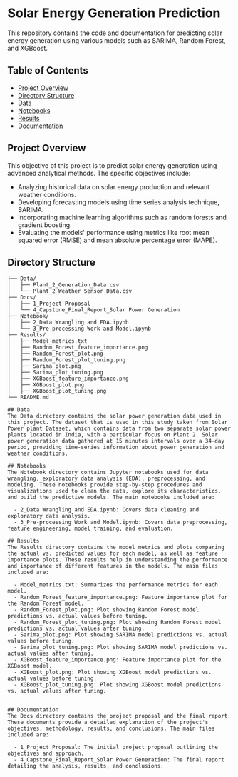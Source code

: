 # Solar Energy Generation Prediction

This repository contains the code and documentation for predicting solar energy generation using various models such as SARIMA, Random Forest, and XGBoost.

## Table of Contents
- [Project Overview](#project-overview)
- [Directory Structure](#directory-structure)
- [Data](#data)
- [Notebooks](#notebooks)
- [Results](#results)
- [Documentation](#documentation)

## Project Overview
This objective of this project is to predict solar energy generation using advanced analytical methods. The specific objectives include:
-  Analyzing historical data on solar energy production and relevant weather conditions.
-  Developing forecasting models using time series analysis technique, SARIMA.
-  Incorporating machine learning algorithms such as random forests and gradient boosting.
-  Evaluating the models' performance using metrics like root mean squared error (RMSE) and mean absolute percentage error (MAPE).


## Directory Structure
```plaintext
├── Data/
│   ├── Plant_2_Generation_Data.csv
│   └── Plant_2_Weather_Sensor_Data.csv
├── Docs/
│   ├── 1_Project Proposal
│   └── 4_Capstone_Final_Report_Solar Power Generation
├── Notebook/
│   ├── 2_Data Wrangling and EDA.ipynb
│   └── 3_Pre-processing Work and Model.ipynb
├── Results/
│   ├── Model_metrics.txt
│   ├── Random_Forest_feature_importance.png
│   ├── Random_Forest_plot.png
│   ├── Random_Forest_plot_tuning.png
│   ├── Sarima_plot.png
│   ├── Sarima_plot_tuning.png
│   ├── XGBoost_feature_importance.png
│   ├── XGBoost_plot.png
│   ├── XGBoost_plot_tuning.png
└── README.md

## Data
The Data directory contains the solar power generation data used in this project. The dataset that is used in this study taken from Solar Power plant Dataset, which contains data from two separate solar power plants located in India, with a particular focus on Plant 2. Solar power generation data gathered at 15 minutes intervals over a 34-day period, providing time-series information about power generation and weather conditions.

## Notebooks
The Notebook directory contains Jupyter notebooks used for data wrangling, exploratory data analysis (EDA), preprocessing, and modeling. These notebooks provide step-by-step procedures and visualizations used to clean the data, explore its characteristics, and build the predictive models. The main notebooks included are:

  - 2_Data Wrangling and EDA.ipynb: Covers data cleaning and exploratory data analysis.
  - 3_Pre-processing Work and Model.ipynb: Covers data preprocessing, feature engineering, model training, and evaluation.

## Results
The Results directory contains the model metrics and plots comparing the actual vs. predicted values for each model, as well as feature importance plots. These results help in understanding the performance and importance of different features in the models. The main files included are:

  - Model_metrics.txt: Summarizes the performance metrics for each model.
  - Random_Forest_feature_importance.png: Feature importance plot for the Random Forest model.
  - Random_Forest_plot.png: Plot showing Random Forest model predictions vs. actual values before tuning.
  - Random_Forest_plot_tuning.png: Plot showing Random Forest model predictions vs. actual values after tuning.
  - Sarima_plot.png: Plot showing SARIMA model predictions vs. actual values before tuning.
  - Sarima_plot_tuning.png: Plot showing SARIMA model predictions vs. actual values after tuning.
  - XGBoost_feature_importance.png: Feature importance plot for the XGBoost model.
  - XGBoost_plot.png: Plot showing XGBoost model predictions vs. actual values before tuning.
  - XGBoost_plot_tuning.png: Plot showing XGBoost model predictions vs. actual values after tuning.


## Documentation
The Docs directory contains the project proposal and the final report. These documents provide a detailed explanation of the project's objectives, methodology, results, and conclusions. The main files included are:

  - 1_Project Proposal: The initial project proposal outlining the objectives and approach.
  - 4_Capstone_Final_Report_Solar Power Generation: The final report detailing the analysis, results, and conclusions.

